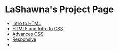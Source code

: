# LaShawna's Project Page

<ul>
    <li><a href="intro_to_html/index.html" target="_blank">Intro to HTML</a></li>
    <li><a href="html5_intro_css/index.html" target="_blank">HTML5 and Intro to CSS</a></li>
    <li><a href="adv_css/index.html" target="_blank">Advances CSS</a></li>
    <li><a href="responsive/index.html" target="_blank">Responsive</a><li>
</ul>